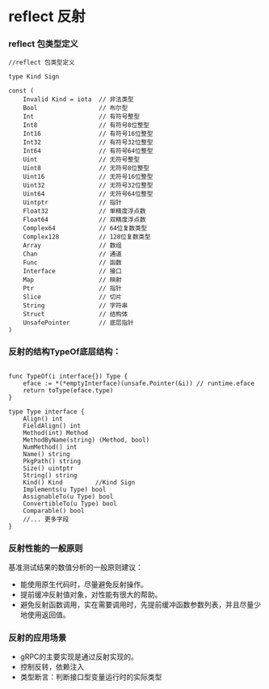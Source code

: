 # reflect 反射

### reflect 包类型定义

```
//reflect 包类型定义

type Kind Sign

const (
    Invalid Kind = iota  // 非法类型
    Bool                 // 布尔型
    Int                  // 有符号整型
    Int8                 // 有符号8位整型
    Int16                // 有符号16位整型
    Int32                // 有符号32位整型
    Int64                // 有符号64位整型
    Uint                 // 无符号整型
    Uint8                // 无符号8位整型
    Uint16               // 无符号16位整型
    Uint32               // 无符号32位整型
    Uint64               // 无符号64位整型
    Uintptr              // 指针
    Float32              // 单精度浮点数
    Float64              // 双精度浮点数
    Complex64            // 64位复数类型
    Complex128           // 128位复数类型
    Array                // 数组
    Chan                 // 通道
    Func                 // 函数
    Interface            // 接口
    Map                  // 映射
    Ptr                  // 指针
    Slice                // 切片
    String               // 字符串
    Struct               // 结构体
    UnsafePointer        // 底层指针
)

```

### 反射的结构TypeOf底层结构：
```

func TypeOf(i interface{}) Type {
    eface := *(*emptyInterface)(unsafe.Pointer(&i)) // runtime.eface
    return toType(eface.type)
}

type Type interface {
    Align() int
    FieldAlign() int
    Method(int) Method
    MethodByName(string) (Method, bool)
    NumMethod() int
    Name() string
    PkgPath() string
    Size() uintptr
    String() string
    Kind() Kind         //Kind Sign
    Implements(u Type) bool
    AssignableTo(u Type) bool
    ConvertibleTo(u Type) bool
    Comparable() bool
    //... 更多字段
}

```

### 反射性能的一般原则

基准测试结果的数值分析的一般原则建议：
* 能使用原生代码时，尽量避免反射操作。
* 提前缓冲反射值对象，对性能有很大的帮助。
* 避免反射函数调用，实在需要调用时，先提前缓冲函数参数列表，并且尽量少地使用返回值。


### 反射的应用场景
* gRPC的主要实现是通过反射实现的。
* 控制反转，依赖注入
* 类型断言：判断接口型变量运行时的实际类型
